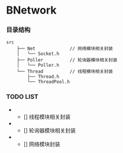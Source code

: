 # BNetwork

### 目录结构
```
src
    ├── Net 			// 网络模块相关封装
    │   └── Socket.h
    ├── Poller   		// 轮询器模块相关封装
    │   └── Poller.h
    └── Thread			// 线程模块相关封装
        ├── Thread.h
        └── ThreadPool.h
```

### TODO LIST
* - [] 线程模块相关封装
* - [] 轮询器模块相关封装
* - [] 网络模块封装
